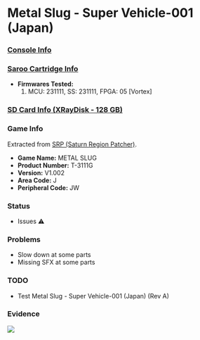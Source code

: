 # Metal Slug - Super Vehicle-001 (Japan)

### [Console Info](../../../../../Info/Consoles/VA13/README.md)

### [Saroo Cartridge Info](../../../../../Info/Cartridges/RetroGameParadiseStore/1.32F/README.md)

- <b>Firmwares Tested:</b>
  1. MCU: 231111, SS: 231111, FPGA: 05 [Vortex]

### [SD Card Info (XRayDisk - 128 GB)](../../../../../Info/SdCards/XRayDisk/128GB/fat32/README.md)

### Game Info

Extracted from [SRP (Saturn Region Patcher)](https://segaxtreme.net/resources/saturn-region-patcher.81/download).

- <b>Game Name:</b> METAL SLUG
- <b>Product Number:</b> T-3111G
- <b>Version:</b> V1.002
- <b>Area Code:</b> J
- <b>Peripheral Code:</b> JW

### Status

- Issues :warning:

### Problems

- Slow down at some parts
- Missing SFX at some parts

### TODO

- Test Metal Slug - Super Vehicle-001 (Japan) (Rev A)

### Evidence

[![](https://img.youtube.com/vi/bvS4M3aETYQ/0.jpg)](https://www.youtube.com/watch?v=bvS4M3aETYQ)
